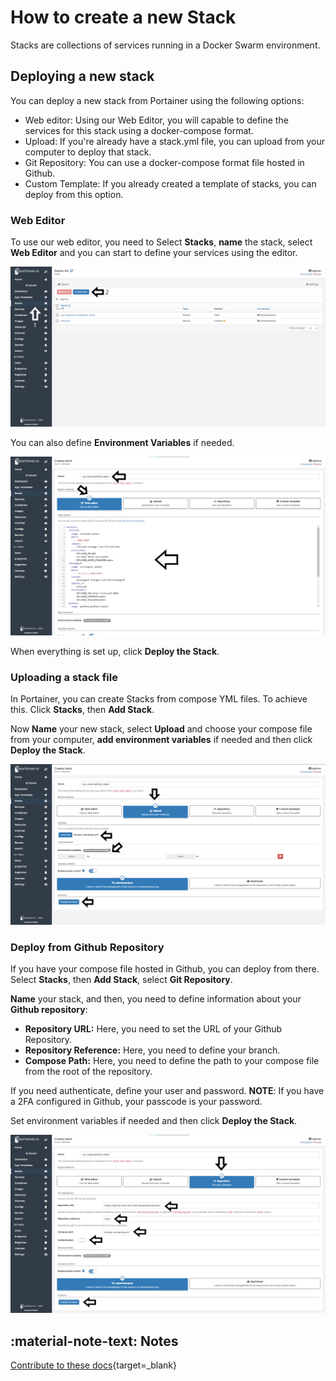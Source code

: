 # How to create a new Stack

Stacks are collections of services running in a Docker Swarm environment.

## Deploying a new stack

You can deploy a new stack from Portainer using the following options:

* Web editor: Using our Web Editor, you will capable to define the services for this stack using a docker-compose format. 
* Upload: If you're already have a stack.yml file, you can upload from your computer to deploy that stack.
* Git Repository: You can use a docker-compose format file hosted in Github.
* Custom Template: If you already created a template of stacks, you can deploy from this option. 

### Web Editor

To use our web editor, you need to Select <b>Stacks</b>, <b>name</b> the stack, select <b>Web Editor</b> and you can start to define your services using the editor. 

![create](assets/create-1.png)

You can also define <b>Environment Variables</b> if needed. 

![create](assets/create-2.png)

When everything is set up, click <b>Deploy the Stack</b>.

### Uploading a stack file

In Portainer, you can create Stacks from compose YML files. To achieve this. Click <b>Stacks</b>, then <b>Add Stack</b>.

Now <b>Name</b> your new stack, select <b>Upload</b> and choose your compose file from your computer, <b>add environment variables</b> if needed and then click <b>Deploy the Stack</b>.

![create](assets/create-3.png)

### Deploy from Github Repository

If you have your compose file hosted in Github, you can deploy from there. Select <b>Stacks</b>, then <b>Add Stack</b>, select <b>Git Repository</b>. 

<b>Name</b> your stack, and then, you need to define information about your <b>Github repository</b>:

* <b>Repository URL:</b> Here, you need to set the URL of your Github Repository.
* <b>Repository Reference:</b> Here, you need to define your branch.
* <b>Compose Path:</b> Here, you need to define the path to your compose file from the root of the repository.

If you need authenticate, define your user and password. <b>NOTE</b>: If you have a 2FA configured in Github, your passcode is your password. 

Set environment variables if needed and then click <b>Deploy the Stack</b>.

![create](assets/create-4.png)

## :material-note-text: Notes

[Contribute to these docs](https://github.com/portainer/portainer-docs/blob/master/contributing.md){target=_blank}